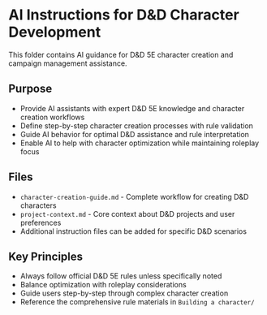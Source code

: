 # AI Instructions for D&D Character Development

This folder contains AI guidance for D&D 5E character creation and campaign management assistance.

## Purpose

- Provide AI assistants with expert D&D 5E knowledge and character creation workflows
- Define step-by-step character creation processes with rule validation
- Guide AI behavior for optimal D&D assistance and rule interpretation
- Enable AI to help with character optimization while maintaining roleplay focus

## Files

- `character-creation-guide.md` - Complete workflow for creating D&D characters
- `project-context.md` - Core context about D&D projects and user preferences
- Additional instruction files can be added for specific D&D scenarios

## Key Principles

- Always follow official D&D 5E rules unless specifically noted
- Balance optimization with roleplay considerations
- Guide users step-by-step through complex character creation
- Reference the comprehensive rule materials in `Building a character/`